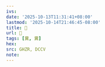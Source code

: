 ```yaml
---
ivs:
date: '2025-10-13T11:31:41+08:00'
lastmod: '2025-10-14T21:46:45-08:00'
title: 󰪓
url: 󰪓
tags: [糞, 糞]
hex: 
src: GHZR, DCCV
note:
---
```

